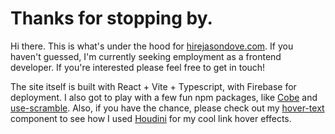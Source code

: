 # Thanks for stopping by.

Hi there. This is what's under the hood for [hirejasondove.com](http://hirejasondove.com). If you haven't guessed, 
I'm currently seeking employment as a frontend developer. If you're interested please feel free to get in touch!

The site itself is built with React + Vite + Typescript, with Firebase for deployment. I also got to play with a few
fun npm packages, like [Cobe](https://cobe.vercel.app/) and [use-scramble](https://www.use-scramble.dev/). Also, if you
have the chance, please check out my [hover-text](https://github.com/jasondove/hire-jason-v2/blob/main/src/components/hover-text/hover-text.module.scss#L1)
component to see how I used [Houdini](https://developer.mozilla.org/en-US/docs/Web/API/Houdini_APIs) for my cool link
hover effects.
